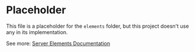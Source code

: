 # Placeholder

This file is a placeholder for the `elements` folder, but this project doesn't
use any in its implementation. 

See more: [Server Elements Documentation](https://www.spaceport.com.co/docs/server-elements)
